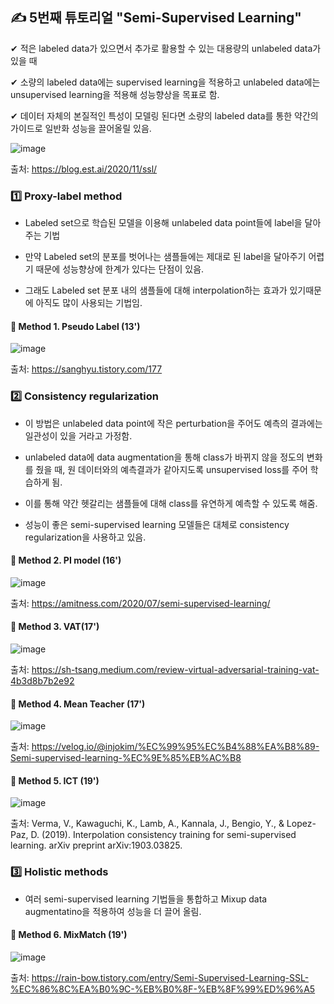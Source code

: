 ## ✍ 5번째 튜토리얼 "Semi-Supervised Learning"

  ✔ 적은 labeled data가 있으면서 추가로 활용할 수 있는 대용량의 unlabeled data가 있을 때

  ✔ 소량의 labeled data에는 supervised learning을 적용하고 unlabeled data에는 unsupervised learning을 적용해 성능향상을 목표로 함.

  ✔ 데이터 자체의 본질적인 특성이 모델링 된다면 소량의 labeled data를 통한 약간의 가이드로 일반화 성능을 끌어올릴 있음. 

![image](https://user-images.githubusercontent.com/67623921/209647134-726f3859-cd3f-4353-886c-1f610ab90a9a.png)

출처: https://blog.est.ai/2020/11/ssl/


### 1️⃣ Proxy-label method 

  - Labeled set으로 학습된 모델을 이용해 unlabeled data point들에 label을 달아주는 기법


  - 만약 Labeled set의 분포를 벗어나는 샘플들에는 제대로 된 label을 달아주기 어렵기 때문에 성능향상에 한계가 있다는 단점이 있음. 


  - 그래도 Labeled set 분포 내의 샘플들에 대해 interpolation하는 효과가 있기때문에 아직도 많이 사용되는 기법임. 

  #### 📌 Method 1. Pseudo Label (13')
  ![image](https://user-images.githubusercontent.com/67623921/209647081-9874fab0-5f36-43a4-91d9-a224ca76e1ef.png)
  
  출처: https://sanghyu.tistory.com/177


### 2️⃣ Consistency regularization

  - 이 방법은 unlabeled data point에 작은 perturbation을 주어도 예측의 결과에는 일관성이 있을 거라고 가정함. 


  - unlabeled data에 data augmentation을 통해 class가 바뀌지 않을 정도의 변화를 줬을 때, 원 데이터와의 예측결과가 같아지도록 unsupervised loss를 주어 학습하게 됨. 


  - 이를 통해 약간 헷갈리는 샘플들에 대해 class를 유연하게 예측할 수 있도록 해줌. 


  - 성능이 좋은 semi-supervised learning 모델들은 대체로 consistency regularization을 사용하고 있음. 


  #### 📌 Method 2. PI model (16')
  ![image](https://user-images.githubusercontent.com/67623921/209645936-254931a4-4b02-4496-9ef5-089c52d4cc8a.png)
  
  출처: https://amitness.com/2020/07/semi-supervised-learning/
  
  
  #### 📌 Method 3. VAT(17')
  ![image](https://user-images.githubusercontent.com/67623921/209646055-166bc795-a250-416f-9357-8afd04d3824b.png)
  
  출처: https://sh-tsang.medium.com/review-virtual-adversarial-training-vat-4b3d8b7b2e92
    
  
  #### 📌 Method 4. Mean Teacher (17')
  ![image](https://user-images.githubusercontent.com/67623921/209646198-4661e185-e44c-4d23-af9f-8960e1eb6f13.png)
  
  출처: https://velog.io/@injokim/%EC%99%95%EC%B4%88%EA%B8%89-Semi-supervised-learning-%EC%9E%85%EB%AC%B8


  #### 📌 Method 5. ICT (19')
  ![image](https://user-images.githubusercontent.com/67623921/209646639-8695ddbc-e433-4a9f-9884-c1e03f1c245a.png)
  
  출처: Verma, V., Kawaguchi, K., Lamb, A., Kannala, J., Bengio, Y., & Lopez-Paz, D. (2019). Interpolation consistency training for semi-supervised learning. arXiv preprint arXiv:1903.03825.
  
  
  
### 3️⃣ Holistic methods

  - 여러 semi-supervised learning 기법들을 통합하고 Mixup data augmentatino을 적용하여 성능을 더 끌어 올림.

  #### 📌 Method 6. MixMatch (19')
  ![image](https://user-images.githubusercontent.com/67623921/209646904-61c6481e-7192-4495-9139-a8ed37d9ae9b.png)
  
  출처: https://rain-bow.tistory.com/entry/Semi-Supervised-Learning-SSL-%EC%86%8C%EA%B0%9C-%EB%B0%8F-%EB%8F%99%ED%96%A5


  
